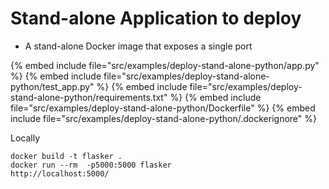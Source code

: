 # Stand-alone Application to deploy


* A stand-alone Docker image that exposes a single port

{% embed include file="src/examples/deploy-stand-alone-python/app.py" %}
{% embed include file="src/examples/deploy-stand-alone-python/test_app.py" %}
{% embed include file="src/examples/deploy-stand-alone-python/requirements.txt" %}
{% embed include file="src/examples/deploy-stand-alone-python/Dockerfile" %}
{% embed include file="src/examples/deploy-stand-alone-python/.dockerignore" %}

Locally

```
docker build -t flasker .
docker run --rm  -p5000:5000 flasker
http://localhost:5000/
```


